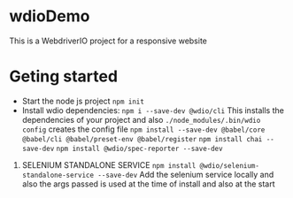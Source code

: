 # wdioDemo
This is a WebdriverIO project for a responsive website

# Geting started
- Start the node js project `npm init`   
- Install wdio dependencies: `npm i --save-dev @wdio/cli`
    This installs the dependencies of your project and also `./node_modules/.bin/wdio config` creates the config file 
    `npm install --save-dev @babel/core @babel/cli @babel/preset-env @babel/register` 
    `npm install chai --save-dev`
    `npm install @wdio/spec-reporter --save-dev`
1. SELENIUM STANDALONE SERVICE
    `npm install @wdio/selenium-standalone-service --save-dev`
    Add the selenium service locally and also the args passed is used at the time of install and also at the start


